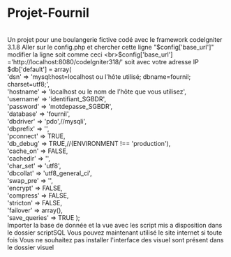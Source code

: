# Projet-Fournil
<br>Un projet pour une boulangerie fictive codé avec le framework codeIgniter 3.1.8
Aller sur le config.php et chercher cette ligne "$config['base_url']"
modifier la ligne soit comme ceci 
<br>$config['base_url'] ='http://localhost:8080/codeIgniter318/'
soit avec votre adresse IP
<br>$db['default'] = array(
	<br>'dsn'	   => 'mysql:host=localhost ou l'hôte utilisé; dbname=fournil; charset=utf8;',
  	<br>'hostname' => 'localhost ou le nom de l’hôte que vous utilisez',
	<br>'username' => 'identifiant_SGBDR',
	<br>'password' => 'motdepasse_SGBDR',
	<br>'database' => 'fournil',
	<br>'dbdriver' => 'pdo',//mysqli',
	<br>'dbprefix' => '',
	<br>'pconnect' => TRUE,
	<br>'db_debug' => TRUE,//(ENVIRONMENT !== 'production'),
	<br>'cache_on' => FALSE,
	<br>'cachedir' => '',
	<br>'char_set' => 'utf8',
	<br>'dbcollat' => 'utf8_general_ci',
	<br>'swap_pre' => '',
	<br>'encrypt' => FALSE,
	<br>'compress' => FALSE,
	<br>'stricton' => FALSE,
	<br>'failover' => array(),
	<br>'save_queries' => TRUE
);
<br>
Importer la base de donnée et la vue avec les script mis a disposition dans le dossier scriptSQL
Vous pouvez maintenant utilisé le site internet 
si toute fois Vous ne souhaitez pas installer l'interface des visuel sont présent dans le dossier visuel
